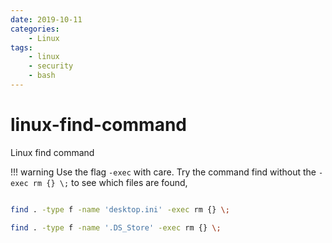 ```yaml
---
date: 2019-10-11
categories:
    - Linux
tags:
    - linux
    - security
    - bash
---
```


# linux-find-command

Linux find command

!!! warning
    Use the flag `-exec` with care.
    Try the command find without the `-exec rm {} \;` to see which files are found,

```bash

find . -type f -name 'desktop.ini' -exec rm {} \;

find . -type f -name '.DS_Store' -exec rm {} \;

```
